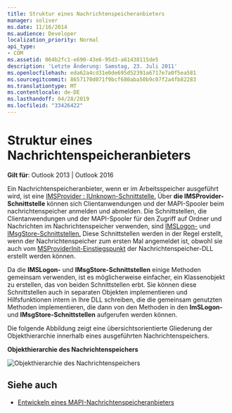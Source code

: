 ```yaml
---
title: Struktur eines Nachrichtenspeicheranbieters
manager: soliver
ms.date: 11/16/2014
ms.audience: Developer
localization_priority: Normal
api_type:
- COM
ms.assetid: 064b2fc1-e690-43e6-95d3-a61438115de5
description: 'Letzte Änderung: Samstag, 23. Juli 2011'
ms.openlocfilehash: eda62a4cd31e0de695d52391a6717e7a0f5ea581
ms.sourcegitcommit: 8657170d071f9bcf680aba50b9c07f2a4fb82283
ms.translationtype: MT
ms.contentlocale: de-DE
ms.lasthandoff: 04/28/2019
ms.locfileid: "33426422"
---
```

# <a name="structure-of-message-store-providers"></a>Struktur eines Nachrichtenspeicheranbieters
  
**Gilt für**: Outlook 2013 | Outlook 2016 
  
Ein Nachrichtenspeicheranbieter, wenn er im Arbeitsspeicher ausgeführt wird, ist eine [IMSProvider : IUnknown-Schnittstelle.](imsprovideriunknown.md) Über **die IMSProvider-Schnittstelle** können sich Clientanwendungen und der MAPI-Spooler beim nachrichtenspeicher anmelden und abmelden. Die Schnittstellen, die Clientanwendungen und der MAPI-Spooler für den Zugriff auf Ordner und Nachrichten im Nachrichtenspeicher verwenden, sind [IMSLogon-](imslogoniunknown.md) und [IMsgStore-Schnittstellen.](imsgstoreimapiprop.md) Diese Schnittstellen werden in der Regel erstellt, wenn der Nachrichtenspeicher zum ersten Mal angemeldet ist, obwohl sie auch vom [MSProviderInit-Einstiegspunkt](msproviderinit.md) der Nachrichtenspeicher-DLL erstellt werden können. 
  
Da die **IMSLogon-** und **IMsgStore-Schnittstellen** einige Methoden gemeinsam verwenden, ist es möglicherweise einfacher, ein Klassenobjekt zu erstellen, das von beiden Schnittstellen erbt. Sie können diese Schnittstellen auch in separaten Objekten implementieren und Hilfsfunktionen intern in Ihre DLL schreiben, die die gemeinsam genutzten Methoden implementieren, die dann von den Methoden in den **ImSLogon-** und **IMsgStore-Schnittstellen** aufgerufen werden können. 
  
Die folgende Abbildung zeigt eine übersichtsorientierte Gliederung der Objekthierarchie innerhalb eines ausgeführten Nachrichtenspeichers.
  
**Objekthierarchie des Nachrichtenspeichers**
  
![Objekthierarchie des Nachrichtenspeichers](media/storeobj.gif "Nachrichtenspeicherobjekthierarchie")
  
## <a name="see-also"></a>Siehe auch

- [Entwickeln eines MAPI-Nachrichtenspeicheranbieters](developing-a-mapi-message-store-provider.md)

